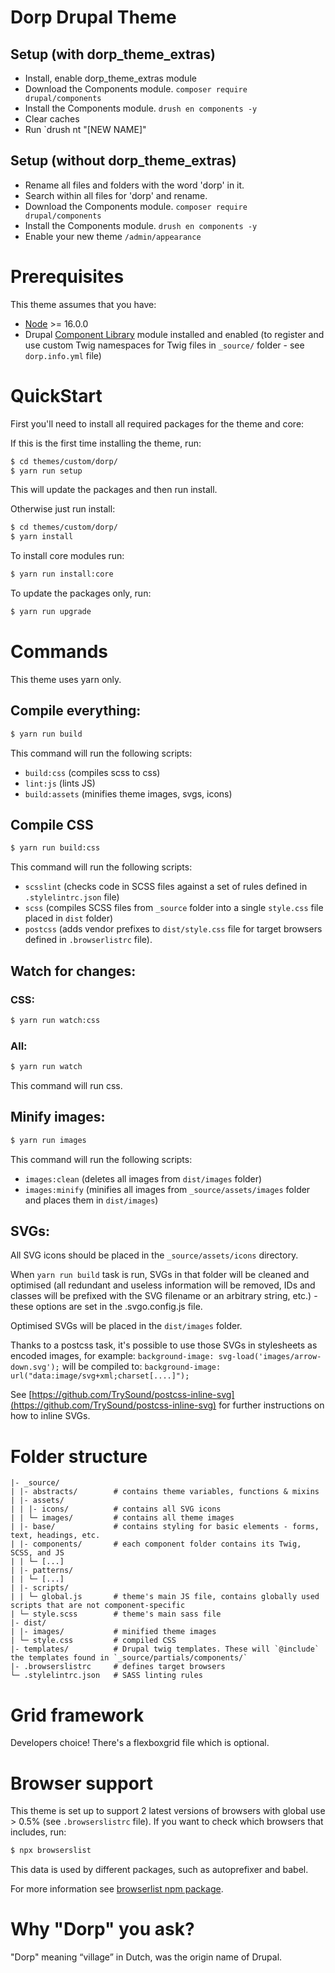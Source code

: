 # Dorp Drupal Theme

## Setup (with dorp_theme_extras)
- Install, enable dorp_theme_extras module
- Download the Components module. `composer require drupal/components`
- Install the Components module. `drush en components -y`
- Clear caches
- Run `drush nt "[NEW NAME]"

## Setup (without dorp_theme_extras)
- Rename all files and folders with the word 'dorp' in it.
- Search within all files for 'dorp' and rename.
- Download the Components module. `composer require drupal/components`
- Install the Components module. `drush en components -y`
- Enable your new theme `/admin/appearance`

# Prerequisites
This theme assumes that you have:
- [Node](https://nodejs.org) >= 16.0.0
- Drupal [Component Library](https://www.drupal.org/project/components) module installed and enabled (to register and use custom Twig namespaces for Twig files in `_source/` folder - see `dorp.info.yml` file)

# QuickStart
First you'll need to install all required packages for the theme and core:

If this is the first time installing the theme, run:
```bash
$ cd themes/custom/dorp/
$ yarn run setup
```
This will update the packages and then run install.

Otherwise just run install:

```bash
$ cd themes/custom/dorp/
$ yarn install
```

To install core modules run:

```bash
$ yarn run install:core
```

To update the packages only, run:
```bash
$ yarn run upgrade
```

# Commands
This theme uses yarn only.

## Compile everything:
```bash
$ yarn run build
```

This command will run the following scripts:
- `build:css` (compiles scss to css)
- `lint:js` (lints JS)
- `build:assets` (minifies theme images, svgs, icons)

## Compile CSS
```bash
$ yarn run build:css
```

This command will run the following scripts:
- `scsslint` (checks code in SCSS files against a set of rules defined in `.stylelintrc.json` file)
- `scss` (compiles SCSS files from `_source` folder into a single `style.css` file placed in `dist` folder)
- `postcss` (adds vendor prefixes to `dist/style.css` file for target browsers defined in `.browserlistrc` file).

## Watch for changes:

### CSS:
```bash
$ yarn run watch:css
```

### All:
```bash
$ yarn run watch
```

This command will run css.

## Minify images:
```bash
$ yarn run images
```

This command will run the following scripts:
- `images:clean` (deletes all images from `dist/images` folder)
- `images:minify` (minifies all images from `_source/assets/images` folder and places them in `dist/images`)


## SVGs:
All SVG icons should be placed in the `_source/assets/icons` directory.

When `yarn run build` task is run, SVGs in that folder will be cleaned and optimised (all redundant and useless information will be removed, IDs and classes will be prefixed with the SVG filename or an arbitrary string, etc.) - these options are set in the .svgo.config.js file.

Optimised SVGs will be placed in the `dist/images` folder.

Thanks to a postcss task, it's possible to use those SVGs in stylesheets as encoded images, for example:
`background-image: svg-load('images/arrow-down.svg');`
will be compiled to:
`background-image: url("data:image/svg+xml;charset[....]");`

See [https://github.com/TrySound/postcss-inline-svg](https://github.com/TrySound/postcss-inline-svg) for further instructions on how to inline SVGs.


# Folder structure
```
|- _source/
| |- abstracts/        # contains theme variables, functions & mixins
| |- assets/
| | |- icons/          # contains all SVG icons
| | └─ images/         # contains all theme images
| |- base/             # contains styling for basic elements - forms, text, headings, etc.
| |- components/       # each component folder contains its Twig, SCSS, and JS
| | └─ [...]
| |- patterns/
| | └─ [...]
| |- scripts/
| | └─ global.js       # theme's main JS file, contains globally used scripts that are not component-specific
| └─ style.scss        # theme's main sass file
|- dist/
| |- images/           # minified theme images
| └─ style.css         # compiled CSS
|- templates/          # Drupal twig templates. These will `@include` the templates found in `_source/partials/components/`
|- .browserslistrc     # defines target browsers
└─ .stylelintrc.json   # SASS linting rules
```

# Grid framework
Developers choice! There's a flexboxgrid file which is optional.

# Browser support
This theme is set up to support 2 latest versions of browsers with global use > 0.5% (see `.browserslistrc` file).
If you want to check which browsers that includes, run:
```bash
$ npx browserslist
```
This data is used by different packages, such as autoprefixer and babel.

For more information see [browserlist npm package](https://www.npmjs.com/package/browserslist).

# Why "Dorp" you ask?
"Dorp" meaning “village” in Dutch, was the origin name of Drupal.
